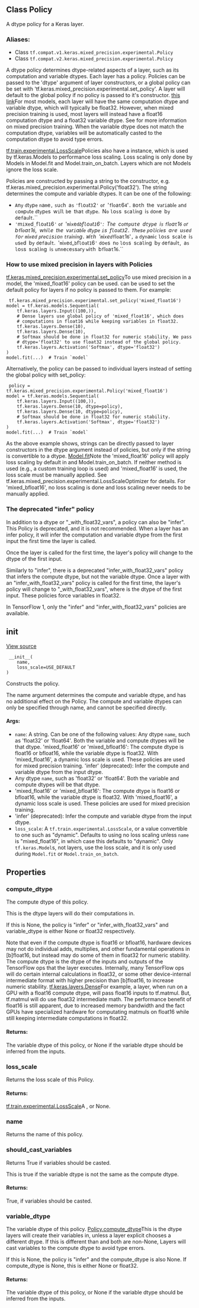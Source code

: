 ## Class Policy

A dtype policy for a Keras layer.
### Aliases:
- Class `tf.compat.v1.keras.mixed_precision.experimental.Policy`
- Class `tf.compat.v2.keras.mixed_precision.experimental.Policy`

A dtype policy determines dtype-related aspects of a layer, such as its computation and variable dtypes. Each layer has a policy. Policies can be passed to the 'dtype' argument of layer constructors, or a global policy can be set with 'tf.keras.mixed_precision.experimental.set_policy'. A layer will default to the global policy if no policy is passed to it's constructor.
[this link](https://docs.nvidia.com/deeplearning/sdk/mixed-precision-training/index.html)For most models, each layer will have the same computation dtype and variable dtype, which will typically be float32. However, when mixed precision training is used, most layers will instead have a float16 computation dtype and a float32 variable dtype. See  for more information on mixed precision training. When the variable dtype does not match the computation dtype, variables will be automatically casted to the computation dtype to avoid type errors.

[tf.train.experimental.LossScale](https://www.tensorflow.org/api_docs/python/tf/train/experimental/LossScale)Policies also have a  instance, which is used by tf.keras.Models to performance loss scaling. Loss scaling is only done by Models in Model.fit and Model.train_on_batch. Layers which are not Models ignore the loss scale.


Policies are constructed by passing a string to the constructor, e.g. tf.keras.mixed_precision.experimental.Policy('float32'). The string determines the compute and variable dtypes. It can be one of the following:
- ``A``n``y`` ``d``t``y``p``e`` ``n``a``m``e``,`` ``s``u``c``h`` ``a``s`` ``'``f``l``o``a``t``3``2``'`` ``o``r`` ``'``f``l``o``a``t``6``4``'``.`` ``B``o``t``h`` ``t``h``e`` ``v``a``r``i``a``b``l``e`` ``a``n``d`` ``c``o``m``p``u``t``e`` ``d``t``y``p``e``s`` ``w``i``l``l`` ``b``e`` ``t``h``a``t`` ``d``t``y``p``e``.`` ``N``o`` ``l``o``s``s`` ``s``c``a``l``i``n``g`` ``i``s`` ``d``o``n``e`` ``b``y`` ``d``e``f``a``u``l``t``.``
- ``'``m``i``x``e``d``_``f``l``o``a``t``1``6``'`` ``o``r`` ``'``m``i``x``e``d``_``b``f``l``o``a``t``1``6``'``:`` ``T``h``e`` ``c``o``m``p``u``t``e`` ``d``t``y``p``e`` ``i``s`` ``f``l``o``a``t``1``6`` ``o``r`` ``b``f``l``o``a``t``1``6``,`` ``w``h``i``l``e`` ``t``h``e`` ``v``a``r``i``a``b``l``e`` ``d``t``y``p``e`` ``i``s`` ``f``l``o``a``t``3``2``.`` ``T``h``e``s``e`` ``p``o``l``i``c``i``e``s`` ``a``r``e`` ``u``s``e``d`` ``f``o``r`` ``m``i``x``e``d`` ``p``r``e``c``i``s``i``o``n`` ``t``r``a``i``n``i``n``g``.`` ``W``i``t``h`` ``'``m``i``x``e``d``_``f``l``o``a``t``1``6``'``,`` ``a`` ``d``y``n``a``m``i``c`` ``l``o``s``s`` ``s``c``a``l``e`` ``i``s`` ``u``s``e``d`` ``b``y`` ``d``e``f``a``u``l``t``.`` ``'``m``i``x``e``d``_``b``f``l``o``a``t``1``6``'`` ``d``o``e``s`` ``n``o`` ``l``o``s``s`` ``s``c``a``l``i``n``g`` ``b``y`` ``d``e``f``a``u``l``t``,`` ``a``s`` ``l``o``s``s`` ``s``c``a``l``i``n``g`` ``i``s`` ``u``n``n``e``c``e``s``s``a``r``y`` ``w``i``t``h`` ``b``f``l``o``a``t``1``6``.``
### How to use mixed precision in layers with Policies
[tf.keras.mixed_precision.experimental.set_policy](https://www.tensorflow.org/api_docs/python/tf/keras/mixed_precision/experimental/set_policy)To use mixed precision in a model, the 'mixed_float16' policy can be used.  can be used to set the default policy for layers if no policy is passed to them. For example:


```
 tf.keras.mixed_precision.experimental.set_policy('mixed_float16')
model = tf.keras.models.Sequential(
    tf.keras.layers.Input((100,)),
    # Dense layers use global policy of 'mixed_float16', which does
    # computations in float16 while keeping variables in float32.
    tf.keras.layers.Dense(10),
    tf.keras.layers.Dense(10),
    # Softmax should be done in float32 for numeric stability. We pass
    # dtype='float32' to use float32 instead of the global policy.
    tf.keras.layers.Activation('Softmax', dtype='float32')
)
model.fit(...)  # Train `model`
```

Alternatively, the policy can be passed to individual layers instead of setting the global policy with set_policy:

```
 policy = tf.keras.mixed_precision.experimental.Policy('mixed_float16')
model = tf.keras.models.Sequential(
    tf.keras.layers.Input((100,)),
    tf.keras.layers.Dense(10, dtype=policy),
    tf.keras.layers.Dense(10, dtype=policy),
    # Softmax should be done in float32 for numeric stability.
    tf.keras.layers.Activation('Softmax', dtype='float32')
)
model.fit(...)  # Train `model`
```

As the above example shows, strings can be directly passed to layer constructors in the dtype argument instead of policies, but only if the string is convertible to a dtype.
[Model.fit](https://www.tensorflow.org/api_docs/python/tf/keras/Model#fit)Note the 'mixed_float16' policy will apply loss scaling by default in  and Model.train_on_batch. If neither method is used (e.g., a custom training loop is used) and 'mixed_float16' is used, the loss scale must be manually applied. See tf.keras.mixed_precision.experimental.LossScaleOptimizer for details. For 'mixed_bfloat16', no loss scaling is done and loss scaling never needs to be manually applied.

### The deprecated "infer" policy

In addition to a dtype or "_with_float32_vars", a policy can also be "infer". This Policy is deprecated, and it is not recommended. When a layer has an infer policy, it will infer the computation and variable dtype from the first input the first time the layer is called.

Once the layer is called for the first time, the layer's policy will change to the dtype of the first input.

Similarly to "infer", there is a deprecated "infer_with_float32_vars" policy that infers the compute dtype, but not the variable dtype. Once a layer with an "infer_with_float32_vars" policy is called for the first time, the layer's policy will change to "_with_float32_vars", where is the dtype of the first input. These policies force variables in float32.

In TensorFlow 1, only the "infer" and "infer_with_float32_vars" policies are available.
## __init__
[View source](https://github.com/tensorflow/tensorflow/blob/r2.0/tensorflow/python/keras/mixed_precision/experimental/policy.py#L153-L211)


```
 __init__(
    name,
    loss_scale=USE_DEFAULT
)
```

Constructs the policy.

The name argument determines the compute and variable dtype, and has no additional effect on the Policy. The compute and variable dtypes can only be specified through name, and cannot be specified directly.
#### Args:
- `name`: A string. Can be one of the following values:
Any dtype `name`, such as 'float32' or 'float64'. Both the variable and compute dtypes will be that dtype.
'mixed_float16' or 'mixed_bfloat16': The compute dtype is float16 or bfloat16, while the variable dtype is float32. With 'mixed_float16', a dynamic loss scale is used. These policies are used for mixed precision training.
'infer' (deprecated): Infer the compute and variable dtype from the input dtype.
- Any dtype `name`, such as 'float32' or 'float64'. Both the variable and compute dtypes will be that dtype.
- 'mixed_float16' or 'mixed_bfloat16': The compute dtype is float16 or bfloat16, while the variable dtype is float32. With 'mixed_float16', a dynamic loss scale is used. These policies are used for mixed precision training.
- 'infer' (deprecated): Infer the compute and variable dtype from the input dtype.
- `loss_scale`: A `tf.train.experimental.LossScale`, or a value convertible to one such as "dynamic". Defaults to using no loss scaling unless `name` is "mixed_float16", in which case this defaults to "dynamic". Only `tf.keras.Model`s, not layers, use the loss scale, and it is only used during `Model.fit` or `Model.train_on_batch`.
## Properties
### compute_dtype

The compute dtype of this policy.

This is the dtype layers will do their computations in.

If this is None, the policy is "infer" or "infer_with_float32_vars" and variable_dtype is either None or float32 respectively.

Note that even if the compute dtype is float16 or bfloat16, hardware devices may not do individual adds, multiplies, and other fundamental operations in [b]float16, but instead may do some of them in float32 for numeric stability. The compute dtype is the dtype of the inputs and outputs of the TensorFlow ops that the layer executes. Internally, many TensorFlow ops will do certain internal calculations in float32, or some other device-internal intermediate format with higher precision than [b]float16, to increase numeric stability.
[tf.keras.layers.Dense](https://www.tensorflow.org/api_docs/python/tf/keras/layers/Dense)For example, a  layer, when run on a GPU with a float16 compute dtype, will pass float16 inputs to tf.matmul. But, tf.matmul will do use float32 intermediate math. The performance benefit of float16 is still apparent, due to increased memory bandwidth and the fact GPUs have specialized hardware for computating matmuls on float16 while still keeping intermediate computations in float32.

#### Returns:

The variable dtype of this policy, or None if the variable dtype should be inferred from the inputs.
### loss_scale

Returns the loss scale of this Policy.
#### Returns:
[tf.train.experimental.LossScale](https://www.tensorflow.org/api_docs/python/tf/train/experimental/LossScale)A , or None.

### name

Returns the name of this policy.
### should_cast_variables

Returns True if variables should be casted.

This is true if the variable dtype is not the same as the compute dtype.
#### Returns:

True, if variables should be casted.
### variable_dtype

The variable dtype of this policy.
[Policy.compute_dtype](https://www.tensorflow.org/api_docs/python/tf/keras/mixed_precision/experimental/Policy#compute_dtype)This is the dtype layers will create their variables in, unless a layer explicit chooses a different dtype. If this is different than  and both are non-None, Layers will cast variables to the compute dtype to avoid type errors.


If this is None, the policy is "infer" and the compute_dtype is also None. If compute_dtype is None, this is either None or float32.
#### Returns:

The variable dtype of this policy, or None if the variable dtype should be inferred from the inputs.
